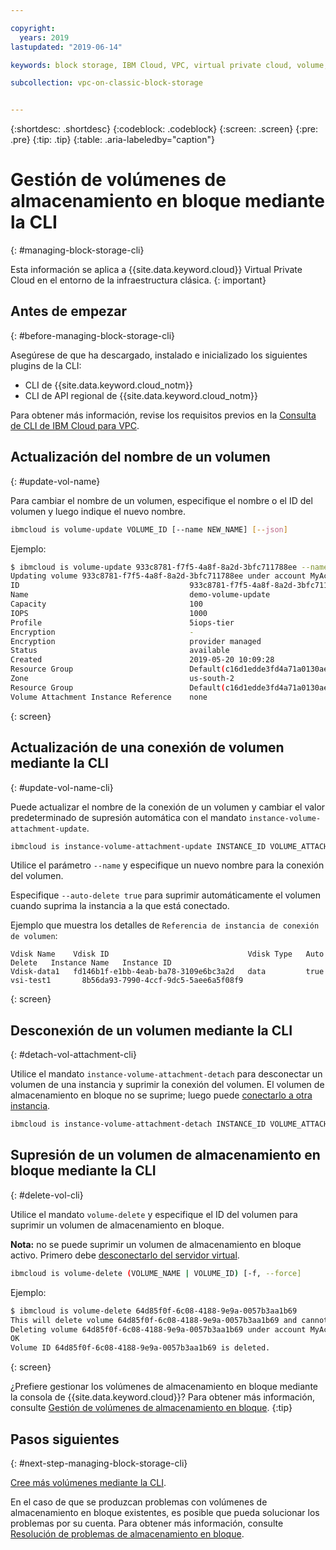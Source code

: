 ```yaml
---

copyright:
  years: 2019
lastupdated: "2019-06-14"

keywords: block storage, IBM Cloud, VPC, virtual private cloud, volume, volume attachment, data storage, virtual server instance, instance

subcollection: vpc-on-classic-block-storage


---
```


{:shortdesc: .shortdesc}
{:codeblock: .codeblock}
{:screen: .screen}
{:pre: .pre}
{:tip: .tip}
{:table: .aria-labeledby="caption"}


# Gestión de volúmenes de almacenamiento en bloque mediante la CLI
{: #managing-block-storage-cli}

Esta información se aplica a {{site.data.keyword.cloud}} Virtual Private Cloud en el entorno de la infraestructura clásica.
{: important}

## Antes de empezar
{: #before-managing-block-storage-cli}

Asegúrese de que ha descargado, instalado e inicializado los siguientes plugins de la CLI:

* CLI de {{site.data.keyword.cloud_notm}}
* CLI de API regional de {{site.data.keyword.cloud_notm}}

Para obtener más información, revise los requisitos previos en la [Consulta de CLI de IBM Cloud para VPC](/docs/vpc-infrastructure-cli-plugin?topic=vpc-infrastructure-cli-plugin-vpc-reference).

## Actualización del nombre de un volumen
{: #update-vol-name}

Para cambiar el nombre de un volumen, especifique el nombre o el ID del volumen y luego indique el nuevo nombre.

```bash
ibmcloud is volume-update VOLUME_ID [--name NEW_NAME] [--json]
```

Ejemplo:

```bash
$ ibmcloud is volume-update 933c8781-f7f5-4a8f-8a2d-3bfc711788ee --name demo-volume-update
Updating volume 933c8781-f7f5-4a8f-8a2d-3bfc711788ee under account MyAccount 01 as user user1@mycompany.com...
ID                                      933c8781-f7f5-4a8f-8a2d-3bfc711788ee
Name                                    demo-volume-update
Capacity                                100
IOPS                                    1000
Profile                                 5iops-tier
Encryption                              -
Encryption                              provider managed
Status                                  available
Created                                 2019-05-20 10:09:28
Resource Group                          Default(c16d1edde3fd4a71a0130aed371405a0)
Zone                                    us-south-2
Resource Group                          Default(c16d1edde3fd4a71a0130aed371405a0)
Volume Attachment Instance Reference    none
```
{: screen}

## Actualización de una conexión de volumen mediante la CLI
{: #update-vol-name-cli}

Puede actualizar el nombre de la conexión de un volumen y cambiar el valor predeterminado de supresión automática con el mandato `instance-volume-attachment-update`.

```bash
ibmcloud is instance-volume-attachment-update INSTANCE_ID VOLUME_ATTACHMENT_ID [--name NEW_NAME] [--auto-delete true | false] [--json]
```

Utilice el parámetro `--name` y especifique un nuevo nombre para la conexión del volumen.

Especifique `--auto-delete true` para suprimir automáticamente el volumen cuando suprima la instancia a la que está conectado.

Ejemplo que muestra los detalles de `Referencia de instancia de conexión de volumen`:

```
Vdisk Name    Vdisk ID                               Vdisk Type   Auto Delete   Instance Name   Instance ID
Vdisk-data1   fd146b1f-e1bb-4eab-ba78-3109e6bc3a2d   data         true          vsi-test1       8b56da93-7990-4ccf-9dc5-5aee6a5f08f9
```
{: screen}

## Desconexión de un volumen mediante la CLI
{: #detach-vol-attachment-cli}

Utilice el mandato `instance-volume-attachment-detach` para desconectar un volumen de una instancia y suprimir la conexión del volumen. El volumen de almacenamiento en bloque no se suprime; luego puede [conectarlo a otra instancia](/docs/vpc-on-classic-block-storage?topic=vpc-on-classic-block-storage-attaching-block-storage-cli).

```bash
ibmcloud is instance-volume-attachment-detach INSTANCE_ID VOLUME_ATTACHMENT_ID [-f, --force]
```

## Supresión de un volumen de almacenamiento en bloque mediante la CLI
{: #delete-vol-cli}

Utilice el mandato `volume-delete` y especifique el ID del volumen para suprimir un volumen de almacenamiento en bloque.

**Nota:** no se puede suprimir un volumen de almacenamiento en bloque activo. Primero debe [desconectarlo del servidor virtual](#detach-vol-attachment-cli).

```bash
ibmcloud is volume-delete (VOLUME_NAME | VOLUME_ID) [-f, --force]
```

Ejemplo:

```bash
$ ibmcloud is volume-delete 64d85f0f-6c08-4188-9e9a-0057b3aa1b69
This will delete volume 64d85f0f-6c08-4188-9e9a-0057b3aa1b69 and cannot be undone. Continue?> y
Deleting volume 64d85f0f-6c08-4188-9e9a-0057b3aa1b69 under account MyAccount 01 as user user1@mycompany.com...
OK
Volume ID 64d85f0f-6c08-4188-9e9a-0057b3aa1b69 is deleted.
```
{: screen}

¿Prefiere gestionar los volúmenes de almacenamiento en bloque mediante la consola de {{site.data.keyword.cloud}}? Para obtener más información, consulte [Gestión de volúmenes de almacenamiento en bloque](/docs/vpc-on-classic-block-storage?topic=vpc-on-classic-block-storage-managing-block-storage).
{:tip}

## Pasos siguientes
{: #next-step-managing-block-storage-cli}

[Cree más volúmenes mediante la CLI](/docs/vpc-on-classic-block-storage?topic=vpc-on-classic-block-storage-creating-block-storage-cli).

En el caso de que se produzcan problemas con volúmenes de almacenamiento en bloque existentes, es posible que pueda solucionar los problemas por su cuenta. Para obtener más información, consulte [Resolución de problemas de almacenamiento en bloque](/docs/vpc-on-classic-block-storage?topic=vpc-on-classic-block-storage-troubleshoot).
